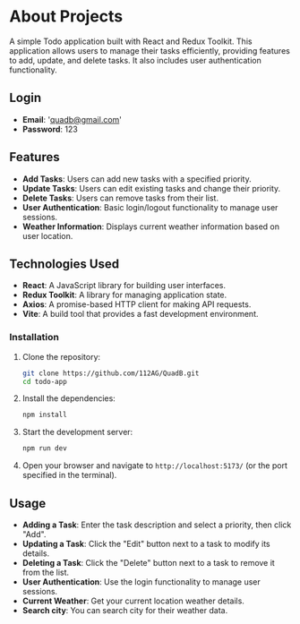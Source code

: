 # About Projects 
A simple Todo application built with React and Redux Toolkit. This application allows users to manage their tasks efficiently, providing features to add, update, and delete tasks. It also includes user authentication functionality.

## Login 
 - **Email**: 'quadb@gmail.com'
 - **Password**: 123

## Features

- **Add Tasks**: Users can add new tasks with a specified priority.
- **Update Tasks**: Users can edit existing tasks and change their priority.
- **Delete Tasks**: Users can remove tasks from their list.
- **User Authentication**: Basic login/logout functionality to manage user sessions.
- **Weather Information**: Displays current weather information based on user location.


## Technologies Used

- **React**: A JavaScript library for building user interfaces.
- **Redux Toolkit**: A library for managing application state.
- **Axios**: A promise-based HTTP client for making API requests.
- **Vite**: A build tool that provides a fast development environment.


### Installation

1. Clone the repository:

   ```bash
   git clone https://github.com/112AG/QuadB.git
   cd todo-app
   ```

2. Install the dependencies:

   ```bash
   npm install
   ```

3. Start the development server:

   ```bash
   npm run dev
   ```

4. Open your browser and navigate to `http://localhost:5173/` (or the port specified in the terminal).

## Usage

- **Adding a Task**: Enter the task description and select a priority, then click "Add".
- **Updating a Task**: Click the "Edit" button next to a task to modify its details.
- **Deleting a Task**: Click the "Delete" button next to a task to remove it from the list.
- **User Authentication**: Use the login functionality to manage user sessions.
- **Current Weather**: Get your current location weather details.
- **Search city**: You can search city for their weather data.
